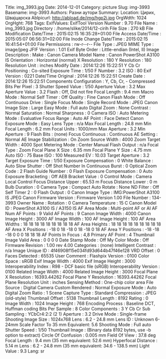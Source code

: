 Title: img_3993.jpg
Date: 2014-12-01
Category: picture
Slug: img-3993
Basename: img-3993
Authors: Разни аутори
Summary:
Location: Цирих, Швајцарска
Ablpicurl: http://abload.de/img/hgp2i.jpg
OrgWdth: 1024
OrgHght: 768
Tags:
ExifValues: ExifTool Version Number : 9.70
            File Name : img_3993.jpg
            Directory : /home/slike/2014/12-cirih
            File Size : 270 kB
            File Modification Date/Time : 2015:02:15 16:35:28+01:00
            File Access Date/Time : 2015:05:07 06:56:31+02:00
            File Inode Change Date/Time : 2015:02:15 16:41:54+01:00
            File Permissions : rw-r--r--
            File Type : JPEG
            MIME Type : image/jpeg
            JFIF Version : 1.01
            Exif Byte Order : Little-endian (Intel, II)
            Image Description :
            Make : Canon
            Camera Model Name : Canon PowerShot A3100 IS
            Orientation : Horizontal (normal)
            X Resolution : 180
            Y Resolution : 180
            Resolution Unit : inches
            Modify Date : 2014:12:26 15:22:51
            Y Cb Cr Positioning : Co-sited
            Exposure Time : 1/50
            F Number : 3.2
            ISO : 80
            Exif Version : 0221
            Date/Time Original : 2014:12:26 15:22:51
            Create Date : 2014:12:26 15:22:51
            Components Configuration : Y, Cb, Cr, -
            Compressed Bits Per Pixel : 3
            Shutter Speed Value : 1/50
            Aperture Value : 3.2
            Max Aperture Value : 3.2
            Flash : Off, Did not fire
            Focal Length : 9.4 mm
            Macro Mode : Normal
            Self Timer : Off
            Quality : Fine
            Canon Flash Mode : Off
            Continuous Drive : Single
            Focus Mode : Single
            Record Mode : JPEG
            Canon Image Size : Large
            Easy Mode : Full auto
            Digital Zoom : None
            Contrast : Normal
            Saturation : Normal
            Sharpness : 0
            Camera ISO : Auto
            Metering Mode : Evaluative
            Focus Range : Auto
            AF Point : Face Detect
            Canon Exposure Mode : Easy
            Lens Type : n/a
            Max Focal Length : 24.8 mm
            Min Focal Length : 6.2 mm
            Focal Units : 1000/mm
            Max Aperture : 3.2
            Min Aperture : 9
            Flash Bits : (none)
            Focus Continuous : Continuous
            AE Setting : Normal AE
            Image Stabilization : On
            Zoom Source Width : 4000
            Zoom Target Width : 4000
            Spot Metering Mode : Center
            Manual Flash Output : n/a
            Focal Type : Zoom
            Focal Plane X Size : 6.35 mm
            Focal Plane Y Size : 4.75 mm
            Auto ISO : 75
            Base ISO : 100
            Measured EV : 10.03
            Target Aperture : 3.2
            Target Exposure Time : 1/50
            Exposure Compensation : 0
            White Balance : Auto
            Slow Shutter : Off
            Shot Number In Continuous Burst : 0
            Optical Zoom Code : 2
            Flash Guide Number : 0
            Flash Exposure Compensation : 0
            Auto Exposure Bracketing : Off
            AEB Bracket Value : 0
            Control Mode : Camera Local Control
            Focus Distance Upper : 65.53 m
            Focus Distance Lower : 0 m
            Bulb Duration : 0
            Camera Type : Compact
            Auto Rotate : None
            ND Filter : Off
            Self Timer 2 : 0
            Flash Output : 0
            Canon Image Type : IMG:PowerShot A3100 IS JPEG
            Canon Firmware Version : Firmware Version 1.00
            File Number : 134-3993
            Owner Name :
            Rotation : 0
            Camera Temperature : 15 C
            Canon Model ID : PowerShot A3100 IS / A3150 IS
            AF Area Mode : Multi-point AF or AI AF
            Num AF Points : 9
            Valid AF Points : 9
            Canon Image Width : 4000
            Canon Image Height : 3000
            AF Image Width : 100
            AF Image Height : 100
            AF Area Widths : 18 18 18 18 18 18 18 18 18
            AF Area Heights : 18 18 18 18 18 18 18 18 18
            AF Area X Positions : -18 0 18 -18 0 18 -18 0 18
            AF Area Y Positions : -18 -18 -18 0 0 0 18 18 18
            AF Points In Focus : 4,8
            Primary AF Point : 4
            Thumbnail Image Valid Area : 0 0 0 0
            Date Stamp Mode : Off
            My Color Mode : Off
            Firmware Revision : 1.00 rev 4.00
            Categories : (none)
            Intelligent Contrast : n/a
            Image Unique ID : 4f46908f15e034fd93d644b47f46e128
            VRD Offset : 0
            Faces Detected : 65535
            User Comment :
            Flashpix Version : 0100
            Color Space : sRGB
            Exif Image Width : 4000
            Exif Image Height : 3000
            Interoperability Index : R98 - DCF basic file (sRGB)
            Interoperability Version : 0100
            Related Image Width : 4000
            Related Image Height : 3000
            Focal Plane X Resolution : 16393.44262
            Focal Plane Y Resolution : 16393.44262
            Focal Plane Resolution Unit : inches
            Sensing Method : One-chip color area
            File Source : Digital Camera
            Custom Rendered : Normal
            Exposure Mode : Auto
            Digital Zoom Ratio : 1
            Scene Capture Type : Standard
            Compression : JPEG (old-style)
            Thumbnail Offset : 5138
            Thumbnail Length : 8192
            Rating : 0
            Image Width : 1024
            Image Height : 768
            Encoding Process : Baseline DCT, Huffman coding
            Bits Per Sample : 8
            Color Components : 3
            Y Cb Cr Sub Sampling : YCbCr4:2:2 (2 1)
            Aperture : 3.2
            Drive Mode : Single-frame Shooting
            Image Size : 1024x768
            Lens : 6.2 - 24.8 mm
            Lens ID : Unknown 6-24mm
            Scale Factor To 35 mm Equivalent: 5.6
            Shooting Mode : Full auto
            Shutter Speed : 1/50
            Thumbnail Image : (Binary data 8192 bytes, use -b option to extract)
            Circle Of Confusion : 0.005 mm
            Field Of View : 37.8 deg
            Focal Length : 9.4 mm (35 mm equivalent: 52.6 mm)
            Hyperfocal Distance : 5.14 m
            Lens : 6.2 - 24.8 mm (35 mm equivalent: 34.6 - 138.5 mm)
            Light Value : 9.3
Lang: sr

